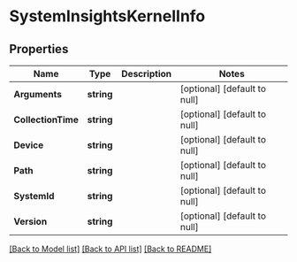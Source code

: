 # SystemInsightsKernelInfo

## Properties
Name | Type | Description | Notes
------------ | ------------- | ------------- | -------------
**Arguments** | **string** |  | [optional] [default to null]
**CollectionTime** | **string** |  | [optional] [default to null]
**Device** | **string** |  | [optional] [default to null]
**Path** | **string** |  | [optional] [default to null]
**SystemId** | **string** |  | [optional] [default to null]
**Version** | **string** |  | [optional] [default to null]

[[Back to Model list]](../README.md#documentation-for-models) [[Back to API list]](../README.md#documentation-for-api-endpoints) [[Back to README]](../README.md)


